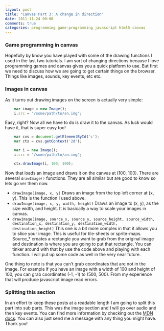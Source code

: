 ```yaml
---
layout: post
title: "Canvas Part 3: A change in direction"
date: 2011-11-24 00:00
comments: true
categories: programming game-programming javascript html5 canvas
---
```


### Game programming in canvas

Hopefully by know you have played with some of the drawing functions I used in the last two tutorials. I am sort of changing directions because I love programming games and canvas gives you a quick platform to use. But first we need to discuss how we are going to get certain things on the browser. Things like images, sounds, key events, etc etc. 

### Images in canvas

As it turns out drawing images on the screen is actually very simple:

``` javascript
	var image = new Image();
	i.src = "/some/path/to/an.img";
```

Easy, right? Now all we have to do is draw it to the canvas. As luck would have it, that is super easy too!

``` javascript
	var cvs = document.getElementById('c');
	var ctx = cvs.getContext('2d');

	var i = new Image();
	i.src = "/some/path/to/an.img";

	ctx.drawImage(i, 100, 100);
```

Now that loads an image and draws it on the canvas at (100, 100). There are several `drawImage()` functions. They are all similar but are good to know so lets go ver them now.

* `drawImage(image, x, y)` Draws an image from the top left corner at (x, y). This is the function I used above.
* `drawImage(image, x, y, width, height)` Draws an image to (x, y), as the size width, and height. It is basically a way to scale your images in canvas.
* `drawImage(image, source_x, source_y, source_height, source_width, destination_x, destination_y, destination_width, destination_height)` This one is a bit more complex in that it allows you to slice your image. This is useful for tile-sheets or sprite-maps. Source_* creates a rectangle you want to grab from the original image and destination is where  you are going to put that rectangle. You can tinker around with that by use the code above and playing with each function. I will put up some code as well in the very near future.

One thing to note is that you can't grab coordinates that are not in the image. For example if you have an image with a width of 100 and height of 100, you can grab coordinates (-1, -1) to (500, 500). From my experience that will produce javascript image read errors.

### Splitting this section

In an effort to keep these posts at a readable length I am going to split this part into sub parts. This was the image section and I will go over audio and then key events. You can find more information by checking out the [MDN docs](https://developer.mozilla.org/en/HTML/Canvas). You can also just send me a message with any thing you might have. Thank you!
